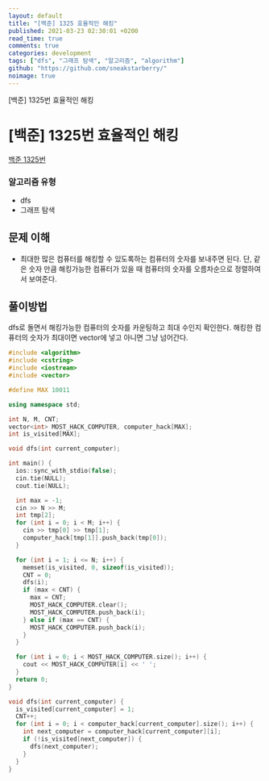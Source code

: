 ```yaml
---
layout: default
title: "[백준] 1325 효율적인 해킹"
published: 2021-03-23 02:30:01 +0200
read_time: true
comments: true
categories: development
tags: ["dfs", "그래프 탐색", "알고리즘", "algorithm"]
github: "https://github.com/sneakstarberry/"
noimage: true
---
```


[백준] 1325번 효율적인 해킹

<!--more-->

# [백준] 1325번 효율적인 해킹

[백준 1325번 ](https://www.acmicpc.net/problem/1325)

### 알고리즘 유형

- dfs
- 그래프 탐색

## 문제 이해

- 최대한 많은 컴퓨터를 해킹할 수 있도록하는 컴퓨터의 숫자를 보내주면 된다. 단, 같은 숫자 만큼 해킹가능한 컴퓨터가 있을 때 컴퓨터의 숫자를 오름차순으로 정렬하여서 보여준다.

## 풀이방법

dfs로 돌면서 해킹가능한 컴퓨터의 숫자를 카운팅하고 최대 수인지 확인한다. 해킹한 컴퓨터의 숫자가 최대이면 vector에 넣고 아니면 그냥 넘어간다.

```c++
#include <algorithm>
#include <cstring>
#include <iostream>
#include <vector>

#define MAX 10011

using namespace std;

int N, M, CNT;
vector<int> MOST_HACK_COMPUTER, computer_hack[MAX];
int is_visited[MAX];

void dfs(int current_computer);

int main() {
  ios::sync_with_stdio(false);
  cin.tie(NULL);
  cout.tie(NULL);

  int max = -1;
  cin >> N >> M;
  int tmp[2];
  for (int i = 0; i < M; i++) {
    cin >> tmp[0] >> tmp[1];
    computer_hack[tmp[1]].push_back(tmp[0]);
  }

  for (int i = 1; i <= N; i++) {
    memset(is_visited, 0, sizeof(is_visited));
    CNT = 0;
    dfs(i);
    if (max < CNT) {
      max = CNT;
      MOST_HACK_COMPUTER.clear();
      MOST_HACK_COMPUTER.push_back(i);
    } else if (max == CNT) {
      MOST_HACK_COMPUTER.push_back(i);
    }
  }

  for (int i = 0; i < MOST_HACK_COMPUTER.size(); i++) {
    cout << MOST_HACK_COMPUTER[i] << ' ';
  }
  return 0;
}

void dfs(int current_computer) {
  is_visited[current_computer] = 1;
  CNT++;
  for (int i = 0; i < computer_hack[current_computer].size(); i++) {
    int next_computer = computer_hack[current_computer][i];
    if (!is_visited[next_computer]) {
      dfs(next_computer);
    }
  }
}

```
